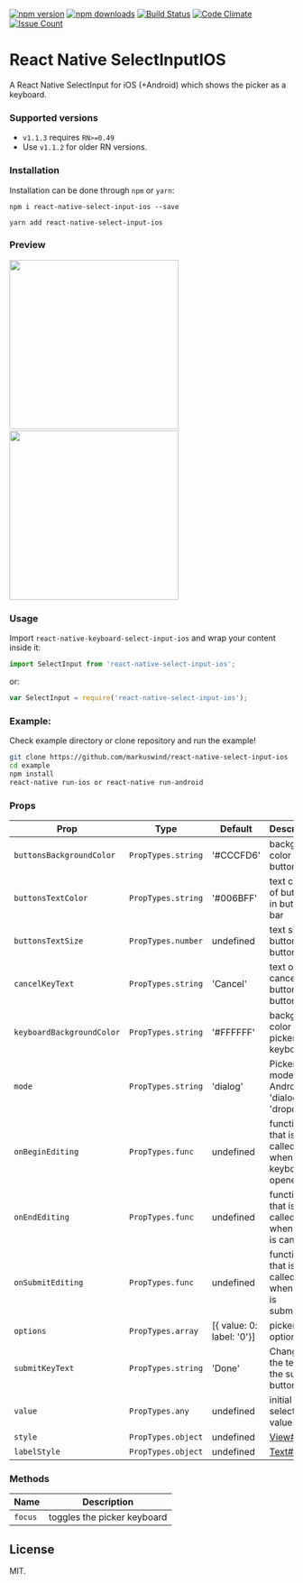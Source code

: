 [![npm version](https://img.shields.io/npm/v/react-native-select-input-ios.svg?style=flat-square)](https://www.npmjs.com/package/react-native-select-input-ios)
[![npm downloads](https://img.shields.io/npm/dm/react-native-select-input-ios.svg?style=flat-square)](https://www.npmjs.com/package/react-native-select-input-ios)
[![Build Status](https://travis-ci.org/markuswind/react-native-select-input-ios.svg?branch=master)](https://travis-ci.org/markuswind/react-native-select-input-ios)
[![Code Climate](https://codeclimate.com/github/markuswind/react-native-select-input-ios/badges/gpa.svg)](https://codeclimate.com/github/markuswind/react-native-select-input-ios)
[![Issue Count](https://codeclimate.com/github/markuswind/react-native-select-input-ios/badges/issue_count.svg)](https://codeclimate.com/github/markuswind/react-native-select-input-ios)

# React Native SelectInputIOS

A React Native SelectInput for iOS (+Android) which shows the picker as a keyboard.


### Supported versions
- `v1.1.3` requires `RN>=0.49`
- Use `v1.1.2` for older RN versions.

### Installation

Installation can be done through ``npm`` or `yarn`:

```shell
npm i react-native-select-input-ios --save
```

```shell
yarn add react-native-select-input-ios
```

### Preview
<img src="https://github.com/markuswind/react-native-select-input-ios/blob/master/screenshots/example.ios.gif?raw=true" width=300px/>&nbsp;&nbsp;&nbsp;&nbsp;&nbsp;&nbsp;&nbsp;&nbsp;&nbsp;&nbsp;<img src="https://github.com/markuswind/react-native-select-input-ios/blob/master/screenshots/example.android.gif?raw=true" width=300px/>

### Usage
Import ``react-native-keyboard-select-input-ios`` and wrap your content inside
it:

```js
import SelectInput from 'react-native-select-input-ios';
```

or:
```js
var SelectInput = require('react-native-select-input-ios');
```

### Example:
Check example directory or clone repository and run the example!

```bash
git clone https://github.com/markuswind/react-native-select-input-ios
cd example
npm install
react-native run-ios or react-native run-android
```

### Props

| **Prop**                  | **Type**           | **Default**               | **Description**                                 |
|---------------------------|--------------------|---------------------------|-------------------------------------------------|
| `buttonsBackgroundColor`  | `PropTypes.string` | '#CCCFD6'                 | background color of buttons bar                 |
| `buttonsTextColor`        | `PropTypes.string` | '#006BFF'                 | text color of buttons in buttons bar            |
| `buttonsTextSize`         | `PropTypes.number` | undefined                 | text size of buttons in buttons bar             |
| `cancelKeyText`           | `PropTypes.string` | 'Cancel'                  | text of cancel button in buttons bar            |
| `keyboardBackgroundColor` | `PropTypes.string` | '#FFFFFF'                 | background color of picker keyboard             |
| `mode`                    | `PropTypes.string` | 'dialog'                  | Picker mode on Android, 'dialog' or 'dropdown'  |
| `onBeginEditing`          | `PropTypes.func`   | undefined                 | function that is called when keyboard is opened |
| `onEndEditing`            | `PropTypes.func`   | undefined                 | function that is called when input is canceled  |
| `onSubmitEditing`         | `PropTypes.func`   | undefined                 | function that is called when input is submitted |
| `options`                 | `PropTypes.array`  | [{ value: 0: label: '0'}] | picker options                                  |
| `submitKeyText`           | `PropTypes.string` | 'Done'                    | Changes the text of the submit button           |
| `value`                   | `PropTypes.any`    | undefined                 | initial selected value                          |
| `style`                   | `PropTypes.object` | undefined                 | [View#style](https://facebook.github.io/react-native/docs/view.html#style "View#style") |
| `labelStyle`              | `PropTypes.object` | undefined                 | [Text#style](https://facebook.github.io/react-native/docs/text.html#style "Text#style") |

### Methods
| **Name**  | **Description**             |
|-----------|-----------------------------|
| `focus`   | toggles the picker keyboard |

## License

MIT.
